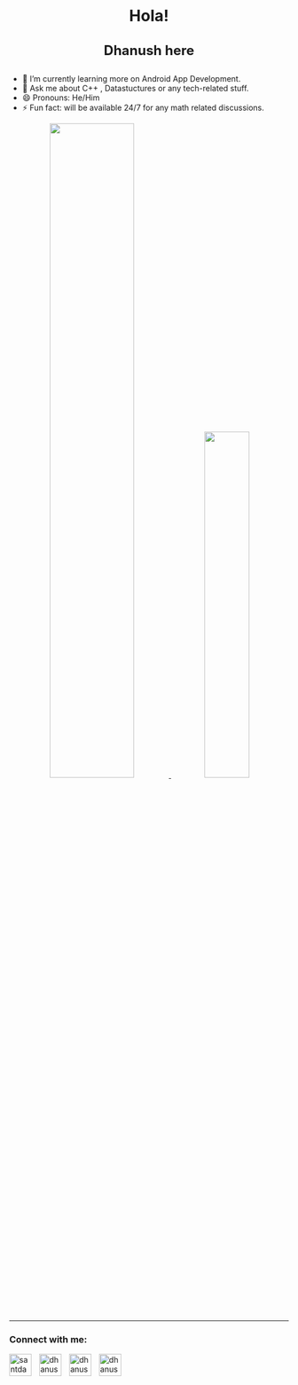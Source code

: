 <h1 align="center" style="line-height:1.5">Hola!<p style="font-size:1.5rem"><strong>Dhanush here</strong></p></h1>


- 🌱 I’m currently learning more on Android App Development.
- 💬 Ask me about C++ , Datastuctures or any tech-related stuff.
- 😄 Pronouns: He/Him
- ⚡ Fun fact: will be available 24/7 for any math related discussions.


<div align="center"><a href="https://github.com/anuraghazra/github-readme-stats" target="_blank">
  <img width="55%"src="https://github-readme-stats.vercel.app/api?username=DHANUSH-6&include_all_commits=true&count_private=true&custom_title=Dhanush Github Stats&title_color=DimGray&show_icons=true&hide_border=true&theme=Cornsilk"/>
  <img width="40%" src="https://github-readme-stats.vercel.app/api/top-langs/?username=DHANUSH-6&title_color=DimGray&show_icons=true&hide_border=true&theme=Cornsilk&layout=compact&langs_count=10"/>
</a></div>

<hr>

<h3 align="left">Connect with me:</h3>
<p align="left">
<a href="https://instagram.com/dhanush_joy__" target="blank"><img align="center" src="https://cdn3.iconfinder.com/data/icons/2018-social-media-logotypes/1000/2018_social_media_popular_app_logo_instagram-64.png" alt="santdas36" height="40" width="40" /></a>
<a href="https://linkedin.com/in/dhanush6" target="blank"><img align="center" src="https://cdn0.iconfinder.com/data/icons/social-circle-3/72/Linkedin-64.png" alt="dhanush6" height="40" width="40" style="margin-left: 10px" /></a>
<a href="https://facebook.com/dhanush.panneerselvam" target="blank"><img align="center" src="https://cdn2.iconfinder.com/data/icons/social-media-2285/512/1_Facebook_colored_svg_copy-64.png" alt="dhanush.panneerselvam" height="40" width="40" style="margin-left: 10px" /></a>
<a href="https://twitter.com/dhanushpowerk6" target="blank"><img align="center" src="https://cdn2.iconfinder.com/data/icons/social-media-2285/512/1_Twitter2_colored_svg-64.png" alt="dhanushpowerk6" height="40" width="40" style="margin-left: 10px" /></a>

</p>
